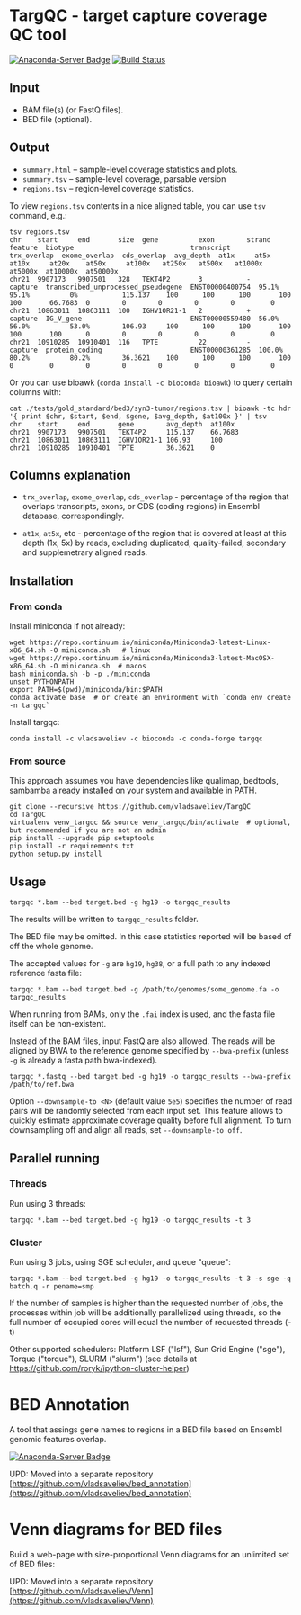 # TargQC - target capture coverage QC tool

[![Anaconda-Server Badge](https://anaconda.org/vladsaveliev/targqc/badges/installer/conda.svg)](https://conda.anaconda.org/vladsaveliev)
[![Build Status](https://travis-ci.org/vladsaveliev/TargQC.svg?branch=master)](https://travis-ci.org/vladsaveliev/TargQC)

## Input

- BAM file(s) (or FastQ files).
- BED file (optional).

## Output

- `summary.html` – sample-level coverage statistics and plots.
- `summary.tsv` – sample-level coverage, parsable version
- `regions.tsv` – region-level coverage statistics.

To view `regions.tsv` contents in a nice aligned table, you can use `tsv` command, e.g.:

```
tsv regions.tsv
chr    start     end       size  gene          exon        strand  feature  biotype                             transcript       trx_overlap  exome_overlap  cds_overlap  avg_depth  at1x     at5x     at10x     at20x    at50x     at100x   at250x   at500x   at1000x  at5000x  at10000x  at50000x
chr21  9907173   9907501   328   TEKT4P2       3           -       capture  transcribed_unprocessed_pseudogene  ENST00000400754  95.1%        95.1%          0%           115.137    100      100      100       100      100       66.7683  0        0        0        0        0         0
chr21  10863011  10863111  100   IGHV1OR21-1   2           +       capture  IG_V_gene                           ENST00000559480  56.0%        56.0%          53.0%        106.93     100      100      100       100      100       100      0        0        0        0        0         0
chr21  10910285  10910401  116   TPTE          22          -       capture  protein_coding                      ENST00000361285  100.0%       80.2%          80.2%        36.3621    100      100      100       100      0         0        0        0        0        0        0         0
```

Or you can use bioawk (`conda install -c bioconda bioawk`) to query certain columns with:

```
cat ./tests/gold_standard/bed3/syn3-tumor/regions.tsv | bioawk -tc hdr '{ print $chr, $start, $end, $gene, $avg_depth, $at100x }' | tsv
chr    start     end       gene        avg_depth  at100x
chr21  9907173   9907501   TEKT4P2     115.137    66.7683
chr21  10863011  10863111  IGHV1OR21-1 106.93     100    
chr21  10910285  10910401  TPTE        36.3621    0      
```

## Columns explanation
 
- `trx_overlap`, `exome_overlap`, `cds_overlap` - percentage of the region that overlaps transcripts, exons, or CDS (coding regions) in Ensembl database, correspondingly.

- `at1x`, `at5x`, etc - percentage of the region that is covered at least at this depth (1x, 5x) by reads, excluding duplicated, quality-failed, secondary and supplemetrary aligned reads.


## Installation

### From conda

Install miniconda if not already:

```
wget https://repo.continuum.io/miniconda/Miniconda3-latest-Linux-x86_64.sh -O miniconda.sh   # linux
wget https://repo.continuum.io/miniconda/Miniconda3-latest-MacOSX-x86_64.sh -O miniconda.sh  # macos
bash miniconda.sh -b -p ./miniconda
unset PYTHONPATH
export PATH=$(pwd)/miniconda/bin:$PATH
conda activate base  # or create an environment with `conda env create -n targqc`
```

Install targqc:

```
conda install -c vladsaveliev -c bioconda -c conda-forge targqc
```


### From source

This approach assumes you have dependencies like qualimap, bedtools, sambamba already installed on your system and available in PATH.

```
git clone --recursive https://github.com/vladsaveliev/TargQC
cd TargQC
virtualenv venv_targqc && source venv_targqc/bin/activate  # optional, but recommended if you are not an admin
pip install --upgrade pip setuptools
pip install -r requirements.txt
python setup.py install
```

## Usage

```
targqc *.bam --bed target.bed -g hg19 -o targqc_results
```

The results will be written to `targqc_results` folder.

The BED file may be omitted. In this case statistics reported will be based of off the whole genome.

The accepted values for `-g` are `hg19`, `hg38`, or a full path to any indexed reference fasta file:

```
targqc *.bam --bed target.bed -g /path/to/genomes/some_genome.fa -o targqc_results
```

When running from BAMs, only the `.fai` index is used, and the fasta file itself can be non-existent.

Instead of the BAM files, input FastQ are also allowed. The reads will be aligned by BWA to the reference 
genome specified by `--bwa-prefix` (unless `-g` is already a fasta path bwa-indexed).

```
targqc *.fastq --bed target.bed -g hg19 -o targqc_results --bwa-prefix /path/to/ref.bwa
```

Option `--downsample-to <N>` (default value `5e5`) specifies the number of 
read pairs will be randomly selected from each input set. This feature allows to quickly estimate approximate 
coverage quality before full alignment. To turn downsampling off and align all reads, set `--downsample-to off`.


## Parallel running

### Threads

Run using 3 threads:

```
targqc *.bam --bed target.bed -g hg19 -o targqc_results -t 3
```

### Cluster

Run using 3 jobs, using SGE scheduler, and queue "queue":

```
targqc *.bam --bed target.bed -g hg19 -o targqc_results -t 3 -s sge -q batch.q -r pename=smp
```

If the number of samples is higher than the requested number of jobs, the processes within job will be additionally parallelized using threads, so the full number of occupied cores will equal the number of requested threads (-t)

Other supported schedulers: Platform LSF ("lsf"), Sun Grid Engine ("sge"), Torque ("torque"), SLURM ("slurm") (see details at https://github.com/roryk/ipython-cluster-helper)


# BED Annotation

A tool that assings gene names to regions in a BED file based on Ensembl genomic features overlap.

[![Anaconda-Server Badge](https://anaconda.org/vladsaveliev/bed_annotation/badges/installer/conda.svg)](https://conda.anaconda.org/vladsaveliev)

UPD: Moved into a separate repository [https://github.com/vladsaveliev/bed_annotation](https://github.com/vladsaveliev/bed_annotation)


# Venn diagrams for BED files

Build a web-page with size-proportional Venn diagrams for an unlimited set of BED files:

UPD: Moved into a separate repository [https://github.com/vladsaveliev/Venn](https://github.com/vladsaveliev/Venn)

